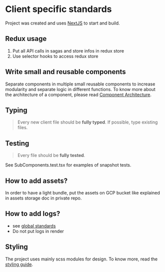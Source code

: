 # Client specific standards

Project was created and uses [NextJS](https://nextjs.org/) to start and build.

## Redux usage

1. Put all API calls in sagas and store infos in redux store
2. Use selector hooks to access redux store

## Write small and reusable components

Separate components in multiple small reusable components to increase modularity and separate logic in different functions.
To know more about the architecture of a component, please read [Component Architecture](./component-architecture.md).

## Typing

> Every new client file should be **fully typed**. If possible, type existing files.

## Testing

> Every file should be **fully tested**.

See SubComponents.test.tsx for examples of snapshot tests.

## How to add assets?

In order to have a light bundle, put the assets on GCP bucket like explained in assets storage doc in private repo.

## How to add logs?

- see [global standards](../general.md)
- Do not put logs in render

## Styling

The project uses mainly scss modules for design. To know more, read the [styling guide](./styling.md).
